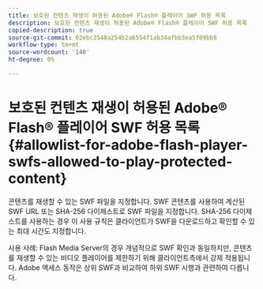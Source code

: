 ```yaml
---
title: 보호된 컨텐츠 재생이 허용된 Adobe® Flash® 플레이어 SWF 허용 목록
description: 보호된 컨텐츠 재생이 허용된 Adobe® Flash® 플레이어 SWF 허용 목록
copied-description: true
source-git-commit: 02ebc3548a254b2a6554f1ab34afbb3ea5f09bb8
workflow-type: tm+mt
source-wordcount: '140'
ht-degree: 0%

---
```


# 보호된 컨텐츠 재생이 허용된 Adobe® Flash® 플레이어 SWF 허용 목록 {#allowlist-for-adobe-flash-player-swfs-allowed-to-play-protected-content}

콘텐츠를 재생할 수 있는 SWF 파일을 지정합니다. SWF 콘텐츠를 사용하여 계산된 SWF URL 또는 SHA-256 다이제스트로 SWF 파일을 지정합니다. SHA-256 다이제스트를 사용하는 경우 이 사용 규칙은 클라이언트가 SWF을 다운로드하고 확인할 수 있는 최대 시간도 지정합니다.

사용 사례: Flash Media Server의 경우 개념적으로 SWF 확인과 동일하지만, 콘텐츠를 재생할 수 있는 비디오 플레이어를 제한하기 위해 클라이언트측에서 강제 적용됩니다. Adobe 액세스 동작은 상위 SWF과 비교하여 하위 SWF 시행과 관련하여 다릅니다.

